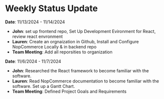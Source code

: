 # Weekly Status Update


**Date**: 11/13/2024 - 11/14/2024

- **John**: set up frontend repo, Set Up Development Evironment for React, review react envronment  
- **Lauren**: Create an orgnaization in Github, Install and Configure NopCommerce Locally & in backend repo   
- **Team Meeting**: Add all reporsities to organization 

**Date**: 11/6/2024 - 11/7/2024

- **John**: Researched the React framework to become familiar with the software.
- **Lauren**: Read NopCommerce documentation to become familiar with the software. Set up a Gantt Chart.
- **Team Meeting**: Defined Project Goals and Requirements 
